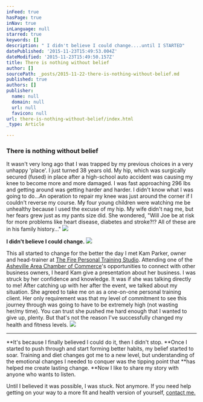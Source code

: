 ```yaml
---
inFeed: true
hasPage: true
inNav: true
inLanguage: null
starred: true
keywords: []
description: " I didn't believe I could change....until I STARTED"
datePublished: '2015-11-23T15:49:53.004Z'
dateModified: '2015-11-23T15:49:50.157Z'
title: There is nothing without belief
author: []
sourcePath: _posts/2015-11-22-there-is-nothing-without-belief.md
published: true
authors: []
publisher:
  name: null
  domain: null
  url: null
  favicon: null
url: there-is-nothing-without-belief/index.html
_type: Article

---
```

### There is nothing without belief

It wasn't very long ago that I was trapped by my previous choices in a very unhappy 'place'. I just turned 38 years old. My hip, which was surgically secured (fused) in place after a high-school auto accident was causing my knee to become more and more damaged. I was fast approaching 296 lbs and getting around was getting harder and harder. I didn't know what I was going to do...An operation to repair my knee was just around the corner if I couldn't reverse my course. My four young children were watching me be unhealthy because I used the excuse of my hip.  My wife didn't nag me, but her fears grew just as my pants size did. She wondered, "Will Joe be at risk for more problems like heart disease, diabetes and stroke?!? All of these are in his family history..." ![](https://the-grid-user-content.s3-us-west-2.amazonaws.com/2cea4ea2-bd43-4695-92ef-388f0f04d8d5.jpg)

**I didn't believe I could change.**
![](https://the-grid-user-content.s3-us-west-2.amazonaws.com/42a3514a-bcd1-4c03-8f4f-cac094875717.JPG)

This all started to change for the better the day I met Kam Parker, owner and head-trainer at [The Fire Personal Training Studio][0]. Attending one of the [Asheville Area Chamber of Commerce][1]'s opportunities to connect with other business owners, I heard Kam give a presentation about her business. I was struck by her confidence and knowledge. It was if she was talking directly to me! After catching up with her after the event, we talked about my situation. She agreed to take me on as a one-on-one personal training client. Her only requirement was that my level of commitment to see this journey through was going to have to be extremely high (not wasting her/my time). You can trust she pushed me hard enough that I wanted to give up, plenty. But that's not the reason I've successfully changed my health and fitness levels. ![](https://the-grid-user-content.s3-us-west-2.amazonaws.com/c0af733a-70c1-49c4-bc66-bb68de9cab57.jpg)

****

**It's because I finally believed I could do it, then I didn't stop. **Once I started to push through and start forming better habits, my belief started to soar. Training and diet changes got me to a new level, but understanding of the emotional changes I needed to conquer was the tipping point that **has helped me create lasting change. **Now I like to share my story with anyone who wants to listen.

Until I believed it was possible, I was stuck. Not anymore. If you need help getting on your way to a more fit and health version of yourself, [contact me.][2]

[0]: http://www.thefirepersonaltraining.com/index.php/home/
[1]: http://www.ashevillechamber.org/
[2]: mailto:tlsweightlosscoach@gmail.com